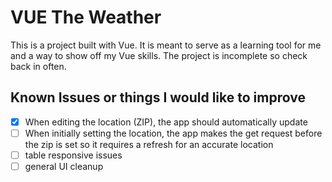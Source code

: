 # VUE The Weather

This is a project built with Vue. It is meant to serve as a learning tool for me and a way to show off my Vue skills. The project is incomplete so check back in often.

## Known Issues or things I would like to improve
- [X] When editing the location (ZIP), the app should automatically update
- [ ] When initially setting the location, the app makes the get request before the zip is set so it requires a refresh for an accurate location
- [ ] table responsive issues
- [ ] general UI cleanup 